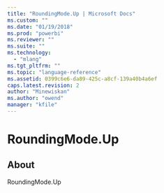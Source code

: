 ```yaml
---
title: "RoundingMode.Up | Microsoft Docs"
ms.custom: ""
ms.date: "01/19/2018"
ms.prod: "powerbi"
ms.reviewer: ""
ms.suite: ""
ms.technology: 
  - "mlang"
ms.tgt_pltfrm: ""
ms.topic: "language-reference"
ms.assetid: 0399c6e6-da89-425c-a8cf-139a40b4a6ef
caps.latest.revision: 2
author: "Minewiskan"
ms.author: "owend"
manager: "kfile"
---
```

# RoundingMode.Up
## About
RoundingMode.Up

